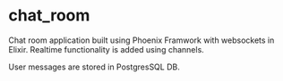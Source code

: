 # chat_room

Chat room application built using Phoenix Framwork with websockets in Elixir. Realtime functionality is added using channels. 

User messages are stored in PostgresSQL DB. 
